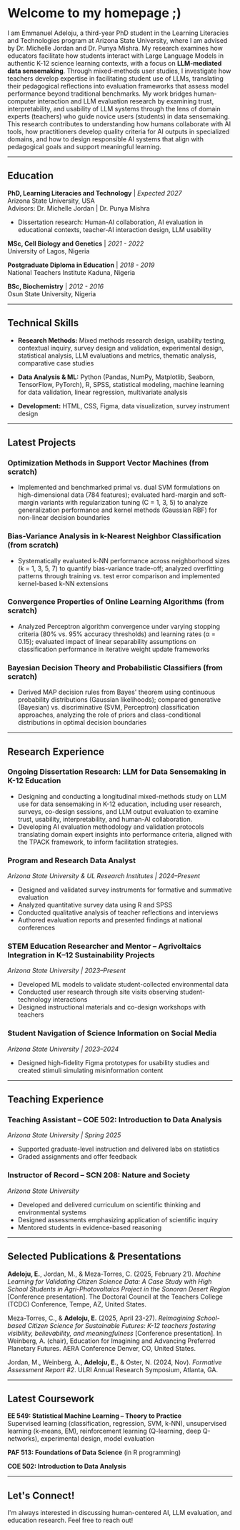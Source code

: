 # Welcome to my homepage ;)

I am Emmanuel Adeloju, a third-year PhD student in the Learning Literacies and Technologies program at Arizona State University, where I am advised by Dr. Michelle Jordan and Dr. Punya Mishra. My research examines how educators facilitate how students interact with Large Language Models in authentic K-12 science learning contexts, with a focus on **LLM-mediated data sensemaking**. Through mixed-methods user studies, I investigate how teachers develop expertise in facilitating student use of LLMs, translating their pedagogical reflections into evaluation frameworks that assess model performance beyond traditional benchmarks. My work bridges human-computer interaction and LLM evaluation research by examining trust, interpretability, and usability of LLM systems through the lens of domain experts (teachers) who guide novice users (students) in data sensemaking. This research contributes to understanding how humans collaborate with AI tools, how practitioners develop quality criteria for AI outputs in specialized domains, and how to design responsible AI systems that align with pedagogical goals and support meaningful learning.

---

## Education

**PhD, Learning Literacies and Technology** | *Expected 2027*  
Arizona State University, USA  
Advisors: Dr. Michelle Jordan | Dr. Punya Mishra  
- Dissertation research: Human-AI collaboration, AI evaluation in educational contexts, teacher-AI interaction design, LLM usability

**MSc, Cell Biology and Genetics** | *2021 - 2022*  
University of Lagos, Nigeria

**Postgraduate Diploma in Education** | *2018 - 2019*  
National Teachers Institute Kaduna, Nigeria

**BSc, Biochemistry** | *2012 - 2016*  
Osun State University, Nigeria

---

## Technical Skills

- **Research Methods:** Mixed methods research design, usability testing, contextual inquiry, survey design and validation, experimental design, statistical analysis, LLM evaluations and metrics, thematic analysis, comparative case studies

- **Data Analysis & ML:** Python (Pandas, NumPy, Matplotlib, Seaborn, TensorFlow, PyTorch), R, SPSS, statistical modeling, machine learning for data validation, linear regression, multivariate analysis

- **Development:** HTML, CSS, Figma, data visualization, survey instrument design

---

## Latest Projects

### Optimization Methods in Support Vector Machines (from scratch)
- Implemented and benchmarked primal vs. dual SVM formulations on high-dimensional data (784 features); evaluated hard-margin and soft-margin variants with regularization tuning (C = 1, 3, 5) to analyze generalization performance and kernel methods (Gaussian RBF) for non-linear decision boundaries

### Bias-Variance Analysis in k-Nearest Neighbor Classification (from scratch)
- Systematically evaluated k-NN performance across neighborhood sizes (k = 1, 3, 5, 7) to quantify bias-variance trade-off; analyzed overfitting patterns through training vs. test error comparison and implemented kernel-based k-NN extensions

### Convergence Properties of Online Learning Algorithms (from scratch)
- Analyzed Perceptron algorithm convergence under varying stopping criteria (80% vs. 95% accuracy thresholds) and learning rates (α = 0.15); evaluated impact of linear separability assumptions on classification performance in iterative weight update frameworks

### Bayesian Decision Theory and Probabilistic Classifiers (from scratch)
- Derived MAP decision rules from Bayes' theorem using continuous probability distributions (Gaussian likelihoods); compared generative (Bayesian) vs. discriminative (SVM, Perceptron) classification approaches, analyzing the role of priors and class-conditional distributions in optimal decision boundaries

---

## Research Experience

### Ongoing Dissertation Research: LLM for Data Sensemaking in K-12 Education
- Designing and conducting a longitudinal mixed-methods study on LLM use for data sensemaking in K-12 education, including user research, surveys, co-design sessions, and LLM output evaluation to examine trust, usability, interpretability, and human-AI collaboration.
- Developing AI evaluation methodology and validation protocols translating domain expert insights into performance criteria, aligned with the TPACK framework, to inform facilitation strategies.

### Program and Research Data Analyst
*Arizona State University & UL Research Institutes | 2024–Present*
- Designed and validated survey instruments for formative and summative evaluation
- Analyzed quantitative survey data using R and SPSS
- Conducted qualitative analysis of teacher reflections and interviews
- Authored evaluation reports and presented findings at national conferences

### STEM Education Researcher and Mentor – Agrivoltaics Integration in K–12 Sustainability Projects
*Arizona State University | 2023–Present*
- Developed ML models to validate student-collected environmental data
- Conducted user research through site visits observing student-technology interactions
- Designed instructional materials and co-design workshops with teachers

### Student Navigation of Science Information on Social Media
*Arizona State University | 2023–2024*
- Designed high-fidelity Figma prototypes for usability studies and created stimuli simulating misinformation content

---

## Teaching Experience

### Teaching Assistant – COE 502: Introduction to Data Analysis
*Arizona State University | Spring 2025*
- Supported graduate-level instruction and delivered labs on statistics
- Graded assignments and offer feedback

### Instructor of Record – SCN 208: Nature and Society
*Arizona State University*
- Developed and delivered curriculum on scientific thinking and environmental systems
- Designed assessments emphasizing application of scientific inquiry
- Mentored students in evidence-based reasoning

---

## Selected Publications & Presentations

**Adeloju, E.**, Jordan, M., & Meza-Torres, C. (2025, February 21). *Machine Learning for Validating Citizen Science Data: A Case Study with High School Students in Agri-Photovoltaics Project in the Sonoran Desert Region* [Conference presentation]. The Doctoral Council at the Teachers College (TCDC) Conference, Tempe, AZ, United States.

Meza-Torres, C., & **Adeloju, E.** (2025, April 23-27). *Reimagining School-based Citizen Science for Sustainable Futures: K-12 teachers fostering visibility, believability, and meaningfulness* [Conference presentation]. In Weinberg, A. (chair), Education for Imagining and Advancing Preferred Planetary Futures. AERA Conference Denver, CO, United States.

Jordan, M., Weinberg, A., **Adeloju, E.**, & Oster, N. (2024, Nov). *Formative Assessment Report #2*. ULRI Annual Research Symposium, Atlanta, GA.

---

## Latest Coursework

**EE 549: Statistical Machine Learning – Theory to Practice**  
Supervised learning (classification, regression, SVM, k-NN), unsupervised learning (k-means, EM), reinforcement learning (Q-learning, deep Q-networks), experimental design, model evaluation

**PAF 513: Foundations of Data Science** (in R programming)

**COE 502: Introduction to Data Analysis**

---

## Let's Connect!

I'm always interested in discussing human-centered AI, LLM evaluation, and education research. Feel free to reach out!
